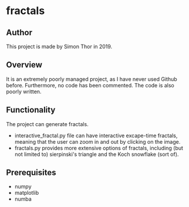 # fractals

## Author
This project is made by Simon Thor in 2019.

## Overview
It is an extremely poorly managed project, as I have never used Github before. Furthermore, no code has been commented. The code is also poorly written.

## Functionality
The project can generate fractals. 
- interactive_fractal.py file can have interactive excape-time fractals, meaning that the user can zoom in and out by clicking on the image.
- fractals.py provides more extensive options of fractals, including (but not limited to) sierpinski's triangle and the Koch snowflake (sort of).

## Prerequisites
- numpy
- matplotlib
- numba
